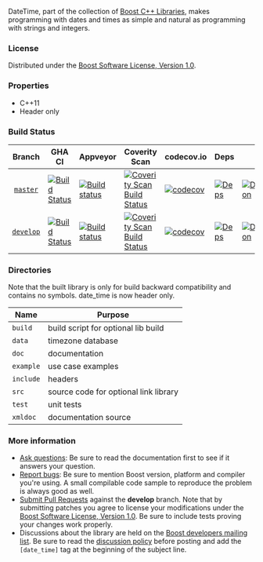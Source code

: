 DateTime, part of the collection of [Boost C++ Libraries](http://github.com/boostorg), makes programming with dates and times as simple and natural as programming with strings and integers. 

### License

Distributed under the [Boost Software License, Version 1.0](http://www.boost.org/LICENSE_1_0.txt).

### Properties

* C++11
* Header only

### Build Status

<!-- boost-ci/tools/makebadges.sh --repo date_time --appveyorbadge upf5c528fy09fudk --codecovbadge nDoh7t8f6g --coverity 14908 -->
| Branch          | GHA CI | Appveyor | Coverity Scan | codecov.io | Deps | Docs | Tests |
| :-------------: | ------ | -------- | ------------- | ---------- | ---- | ---- | ----- |
| [`master`](https://github.com/boostorg/date_time/tree/master) | [![Build Status](https://github.com/boostorg/date_time/actions/workflows/ci.yml/badge.svg?branch=master)](https://github.com/boostorg/date_time/actions?query=branch:master) | [![Build status](https://ci.appveyor.com/api/projects/status/upf5c528fy09fudk/branch/master?svg=true)](https://ci.appveyor.com/project/cppalliance/date-time/branch/master) | [![Coverity Scan Build Status](https://scan.coverity.com/projects/14908/badge.svg)](https://scan.coverity.com/projects/boostorg-date_time) | [![codecov](https://codecov.io/gh/boostorg/date_time/branch/master/graph/badge.svg?token=nDoh7t8f6g)](https://codecov.io/gh/boostorg/date_time/tree/master) | [![Deps](https://img.shields.io/badge/deps-master-brightgreen.svg)](https://pdimov.github.io/boostdep-report/master/date_time.html) | [![Documentation](https://img.shields.io/badge/docs-master-brightgreen.svg)](https://www.boost.org/doc/libs/master/libs/date_time) | [![Enter the Matrix](https://img.shields.io/badge/matrix-master-brightgreen.svg)](https://www.boost.org/development/tests/master/developer/date_time.html) |
| [`develop`](https://github.com/boostorg/date_time/tree/develop) | [![Build Status](https://github.com/boostorg/date_time/actions/workflows/ci.yml/badge.svg?branch=develop)](https://github.com/boostorg/date_time/actions?query=branch:develop) | [![Build status](https://ci.appveyor.com/api/projects/status/upf5c528fy09fudk/branch/develop?svg=true)](https://ci.appveyor.com/project/cppalliance/date-time/branch/develop) | [![Coverity Scan Build Status](https://scan.coverity.com/projects/14908/badge.svg)](https://scan.coverity.com/projects/boostorg-date_time) | [![codecov](https://codecov.io/gh/boostorg/date_time/branch/develop/graph/badge.svg?token=nDoh7t8f6g)](https://codecov.io/gh/boostorg/date_time/tree/develop) | [![Deps](https://img.shields.io/badge/deps-develop-brightgreen.svg)](https://pdimov.github.io/boostdep-report/develop/date_time.html) | [![Documentation](https://img.shields.io/badge/docs-develop-brightgreen.svg)](https://www.boost.org/doc/libs/develop/libs/date_time) | [![Enter the Matrix](https://img.shields.io/badge/matrix-develop-brightgreen.svg)](https://www.boost.org/development/tests/develop/developer/date_time.html) |

### Directories

Note that the built library is only for build backward compatibility and contains no symbols.  date_time is now header only.

| Name      | Purpose                                 |
| --------- | --------------------------------------- |
| `build`   | build script for optional lib build     |
| `data`    | timezone database                       |
| `doc`     | documentation                           |
| `example` | use case examples                       |
| `include` | headers                                 |
| `src`     | source code for optional link library   |
| `test`    | unit tests                              |
| `xmldoc`  | documentation source                    |

### More information

* [Ask questions](http://stackoverflow.com/questions/ask?tags=c%2B%2B,boost,boost-date_time): Be sure to read the documentation first to see if it answers your question.
* [Report bugs](https://github.com/boostorg/date_time/issues): Be sure to mention Boost version, platform and compiler you're using. A small compilable code sample to reproduce the problem is always good as well.
* [Submit Pull Requests](https://github.com/boostorg/date_time/pulls) against the **develop** branch. Note that by submitting patches you agree to license your modifications under the [Boost Software License, Version 1.0](http://www.boost.org/LICENSE_1_0.txt).  Be sure to include tests proving your changes work properly.
* Discussions about the library are held on the [Boost developers mailing list](http://www.boost.org/community/groups.html#main). Be sure to read the [discussion policy](http://www.boost.org/community/policy.html) before posting and add the `[date_time]` tag at the beginning of the subject line.
